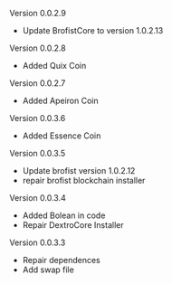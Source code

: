 Version 0.0.2.9
* Update BrofistCore to version 1.0.2.13

Version 0.0.2.8
* Added Quix Coin

Version 0.0.2.7
* Added Apeiron Coin

Version 0.0.3.6
* Added Essence Coin

Version 0.0.3.5
* Update brofist version 1.0.2.12
* repair brofist blockchain installer

Version 0.0.3.4
* Added Bolean in code
* Repair DextroCore Installer

Version 0.0.3.3
* Repair dependences
* Add swap file
